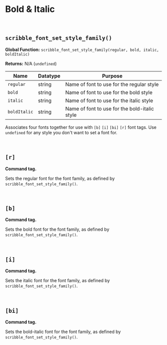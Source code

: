# Bold & Italic

&nbsp;

## `scribble_font_set_style_family()`

**Global Function:** `scribble_font_set_style_family(regular, bold, italic, boldItalic)`

**Returns:** N/A (`undefined`)

|Name        |Datatype|Purpose                                      |
|------------|--------|---------------------------------------------|
|`regular`   |string  |Name of font to use for the regular style    |
|`bold`      |string  |Name of font to use for the bold style       |
|`italic`    |string  |Name of font to use for the italic style     |
|`boldItalic`|string  |Name of font to use for the bold-italic style|

Associates four fonts together for use with `[b]` `[i]` `[bi]` `[r]` font tags. Use `undefined` for any style you don't want to set a font for.

&nbsp;

## `[r]`

**Command tag.** 

Sets the regular font for the font family, as defined by `scribble_font_set_style_family()`.

&nbsp;

## `[b]`

**Command tag.**

Sets the bold font for the font family, as defined by `scribble_font_set_style_family()`.

&nbsp;

## `[i]`

**Command tag.**

Sets the italic font for the font family, as defined by `scribble_font_set_style_family()`.

&nbsp;

## `[bi]`

**Command tag.**

Sets the bold-italic font for the font family, as defined by `scribble_font_set_style_family()`.
